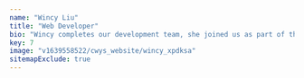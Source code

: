 ```yaml
---
name: "Wincy Liu"
title: "Web Developer"
bio: "Wincy completes our development team, she joined us as part of the Kickstarter scheme in 2021. Having graduated from East Asian Studies at Central Lancashire, she has subsequently taken that thirst for knowledge and applied it to web development."
key: 7
image: "v1639558522/cwys_website/wincy_xpdksa"
sitemapExclude: true
---
```

